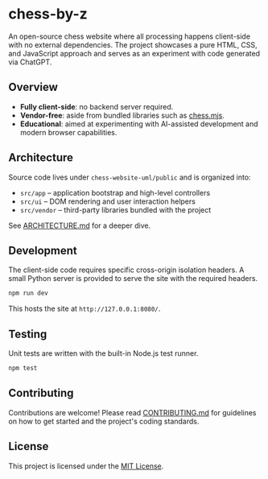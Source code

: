 # chess-by-z

An open-source chess website where all processing happens client-side with no external dependencies. The project showcases a pure HTML, CSS, and JavaScript approach and serves as an experiment with code generated via ChatGPT.

## Overview
- **Fully client-side**: no backend server required.
- **Vendor-free**: aside from bundled libraries such as [chess.mjs](chess-website-uml/public/src/vendor/chess.mjs).
- **Educational**: aimed at experimenting with AI-assisted development and modern browser capabilities.

## Architecture
Source code lives under `chess-website-uml/public` and is organized into:
- `src/app` – application bootstrap and high-level controllers
- `src/ui` – DOM rendering and user interaction helpers
- `src/vendor` – third-party libraries bundled with the project

See [ARCHITECTURE.md](ARCHITECTURE.md) for a deeper dive.

## Development
The client-side code requires specific cross-origin isolation headers. A small Python server is provided to serve the site with the required headers.

```bash
npm run dev
```

This hosts the site at `http://127.0.0.1:8080/`.

## Testing
Unit tests are written with the built-in Node.js test runner.

```bash
npm test
```

## Contributing
Contributions are welcome! Please read [CONTRIBUTING.md](CONTRIBUTING.md) for guidelines on how to get started and the project's coding standards.

## License
This project is licensed under the [MIT License](LICENSE).

